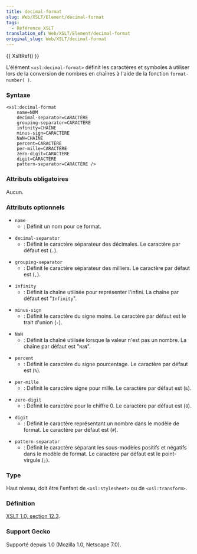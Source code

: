 ```yaml
---
title: decimal-format
slug: Web/XSLT/Element/decimal-format
tags:
  - Référence_XSLT
translation_of: Web/XSLT/Element/decimal-format
original_slug: Web/XSLT/decimal-format
---
```

{{ XsltRef() }}

L'élément `<xsl:decimal-format>` définit les caractères et symboles à utiliser lors de la conversion de nombres en chaînes à l'aide de la fonction `format-number( )`.

### Syntaxe

    <xsl:decimal-format
    	name=NOM
    	decimal-separator=CARACTÈRE
    	grouping-separator=CARACTÈRE
    	infinity=CHAÎNE
    	minus-sign=CARACTÈRE
    	NaN=CHAÎNE
    	percent=CARACTÈRE
    	per-mille=CARACTÈRE
    	zero-digit=CARACTÈRE
    	digit=CARACTÈRE
    	pattern-separator=CARACTÈRE />

### Attributs obligatoires

Aucun.

### Attributs optionnels

- `name`
  - : Définit un nom pour ce format.

<!---->

- `decimal-separator`
  - : Définit le caractère séparateur des décimales. Le caractère par défaut est (`.`).

<!---->

- `grouping-separator`
  - : Définit le caractère séparateur des milliers. Le caractère par défaut est (`,`).

<!---->

- `infinity`
  - : Définit la chaîne utilisée pour représenter l'infini. La chaîne par défaut est "`Infinity`".

<!---->

- `minus-sign`
  - : Définit le caractère du signe moins. Le caractère par défaut est le trait d'union (`-`).

<!---->

- `NaN`
  - : Définit la chaîné utilisée lorsque la valeur n'est pas un nombre. La chaîne par défaut est "`NaN`".

<!---->

- `percent`
  - : Définit le caractère du signe pourcentage. Le caractère par défaut est (`%`).

<!---->

- `per-mille`
  - : Définit le caractère signe pour mille. Le caractère par défaut est (`‰`).

<!---->

- `zero-digit`
  - : Définit le caractère pour le chiffre 0. Le caractère par défaut est (`0`).

<!---->

- `digit`
  - : Définit le caractère représentant un nombre dans le modèle de format. Le caractère par défaut est (`#`).

<!---->

- `pattern-separator`
  - : Définit le caractère séparant les sous-modèles positifs et négatifs dans le modèle de format. Le caractère par défaut est le point-virgule (`;`).

### Type

Haut niveau, doit être l'enfant de `<xsl:stylesheet>` ou de `<xsl:transform>`.

### Définition

[XSLT 1.0, section 12.3](http://www.w3.org/TR/xslt#format-number).

### Support Gecko

Supporté depuis 1.0 (Mozilla 1.0, Netscape 7.0).
